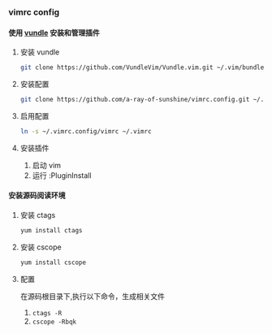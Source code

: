 ### vimrc config

#### 使用 [vundle](https://github.com/VundleVim/Vundle.vim) 安装和管理插件

1. 安装 vundle

    ``` bash
    git clone https://github.com/VundleVim/Vundle.vim.git ~/.vim/bundle/Vundle.vim
    ```

2. 安装配置

   ``` bash
   git clone https://github.com/a-ray-of-sunshine/vimrc.config.git ~/.vimrc.config
   ```

3. 启用配置

    ``` bash
    ln -s ~/.vimrc.config/vimrc ~/.vimrc
    ```

4. 安装插件

    1. 启动 vim
    2. 运行 :PluginInstall

#### 安装源码阅读环境

1. 安装 ctags

    ``` bash
    yum install ctags
    ```

2. 安装 cscope

    ``` bash
    yum install cscope
    ```

3. 配置

    在源码根目录下,执行以下命令，生成相关文件
    1. `ctags -R`
    2. `cscope -Rbqk`
